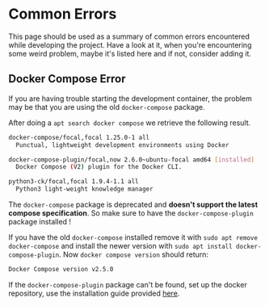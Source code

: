 # Common Errors

This page should be used as a summary of common errors encountered while
developing the project. Have a look at it, when you're encountering some weird
problem, maybe it's listed here and if not, consider adding it.

## Docker Compose Error

If you are having trouble starting the development container, the problem may be
that you are using the old `docker-compose` package.

After doing a `apt search docker compose` we retrieve the following result.

```bash
docker-compose/focal,focal 1.25.0-1 all
  Punctual, lightweight development environments using Docker

docker-compose-plugin/focal,now 2.6.0~ubuntu-focal amd64 [installed]
  Docker Compose (V2) plugin for the Docker CLI.

python3-ck/focal,focal 1.9.4-1.1 all
  Python3 light-weight knowledge manager
```

The `docker-compose` package is deprecated and **doesn't support the latest
compose specification**. So make sure to have the `docker-compose-plugin`
package installed !

If you have the old `docker-compose` installed remove it with
`sudo apt remove docker-compose` and install the newer version with
`sudo apt install docker-compose-plugin`.
Now `docker compose version` should return:

```bash
Docker Compose version v2.5.0
```

If the `docker-compose-plugin` package can't be found, set up the docker
repository, use the installation guide provided
[here](https://docs.docker.com/engine/install/ubuntu/).
